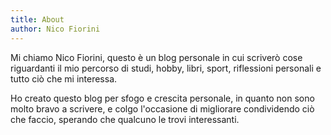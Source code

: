 ```yaml
---
title: About
author: Nico Fiorini
---
```


Mi chiamo Nico Fiorini, questo è un blog personale in cui scriverò cose riguardanti il mio percorso di studi, hobby, libri, sport, riflessioni personali e tutto ciò che mi interessa.

Ho creato questo blog per sfogo e crescita personale, in quanto non sono molto bravo a scrivere, e colgo l'occasione di migliorare
condividendo ciò che faccio, sperando che qualcuno le trovi interessanti.
